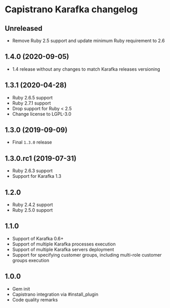 # Capistrano Karafka changelog

## Unreleased
- Remove Ruby 2.5 support and update minimum Ruby requirement to 2.6

## 1.4.0 (2020-09-05)
- 1.4 release without any changes to match Karafka releases versioning

## 1.3.1 (2020-04-28)
- Ruby 2.6.5 support
- Ruby 2.7.1 support
- Drop support for Ruby < 2.5
- Change license to LGPL-3.0

## 1.3.0 (2019-09-09)
- Final `1.3.0` release

## 1.3.0.rc1 (2019-07-31)
- Ruby 2.6.3 support
- Support for Karafka 1.3

## 1.2.0
- Ruby 2.4.2 support
- Ruby 2.5.0 support

## 1.1.0
- Support of Karafka 0.6+
- Support of multiple Karafka processes execution
- Support of multiple Karafka servers deployment
- Support for specifying customer groups, including multi-role customer groups execution

## 1.0.0

- Gem init
- Capistrano integration via #install_plugin
- Code quality remarks
